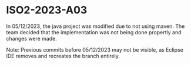 # ISO2-2023-A03
  
In 05/12/2023, the java project was modified due to not using maven. The team decided that the implementation was not being done propertly and changes were made.

Note: Previous commits before 05/12/2023 may not be visible, as Eclipse IDE removes and recreates the branch entirely.
